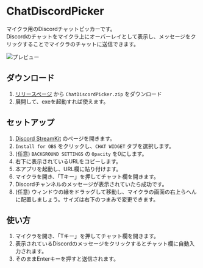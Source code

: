 # ChatDiscordPicker

マイクラ用のDiscordチャットピッカーです。  
Discordのチャットをマイクラ上にオーバーレイとして表示し、メッセージをクリックすることでマイクラのチャットに送信できます。  

![プレビュー](https://github.com/Kamesuta/ChatDiscordPicker/assets/16362824/978cff27-cd73-4bc8-9d73-da544ef5f552)

## ダウンロード

1. [リリースページ](https://github.com/Kamesuta/ChatDiscordPicker/releases) から `ChatDiscordPicker.zip` をダウンロード
2. 展開して、exeを起動すれば使えます。

## セットアップ

1. [Discord StreamKit](https://streamkit.discord.com/overlay) のページを開きます。
2. `Install for OBS` をクリックし、`CHAT WIDGET` タブを選択します。
3. (任意) `BACKGROUND SETTINGS` の `Opacity` を0にします。
4. 右下に表示されているURLをコピーします。
5. 本アプリを起動し、URL欄に貼り付けます。
6. マイクラを開き、「Tキー」を押してチャット欄を開きます。
7. Discordチャンネルのメッセージが表示されていたら成功です。
8. (任意) ウィンドウの縁をドラッグして移動し、マイクラの画面の右上らへんに配置しましょう。サイズは右下のつまみで変更できます。

## 使い方

1. マイクラを開き、「Tキー」を押してチャット欄を開きます。
2. 表示されているDiscordのメッセージをクリックするとチャット欄に自動入力されます。
3. そのままEnterキーを押すと送信されます。
